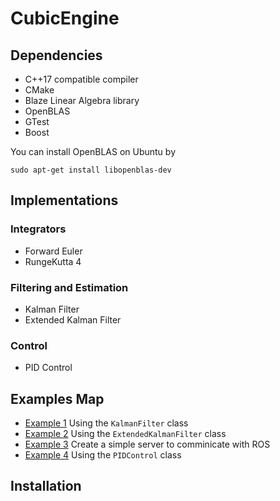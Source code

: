 # CubicEngine

## Dependencies

- C++17 compatible compiler
- CMake
- Blaze Linear Algebra library
- OpenBLAS
- GTest
- Boost

You can install OpenBLAS on Ubuntu by

```
sudo apt-get install libopenblas-dev
``` 

## Implementations

### Integrators

- Forward Euler
- RungeKutta 4

### Filtering and Estimation

- Kalman Filter
- Extended Kalman Filter

### Control

- PID Control

## Examples Map

- <a href="#">Example 1</a> Using the ```KalmanFilter``` class
- <a href="#">Example 2</a> Using the ```ExtendedKalmanFilter``` class
- <a href="#">Example 3</a> Create a simple server to comminicate with ROS
- <a href="#">Example 4</a> Using the ```PIDControl``` class

## Installation





